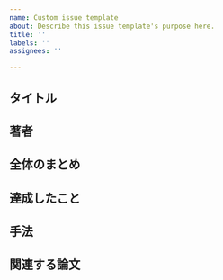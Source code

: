 ```yaml
---
name: Custom issue template
about: Describe this issue template's purpose here.
title: ''
labels: ''
assignees: ''

---
```


## タイトル

## 著者

## 全体のまとめ

## 達成したこと

## 手法

## 関連する論文
